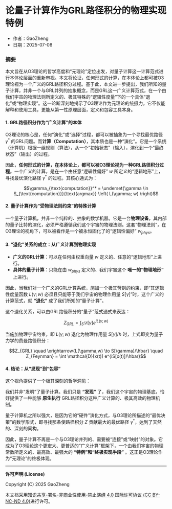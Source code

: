 # **论量子计算作为GRL路径积分的物理实现特例**

- 作者：GaoZheng
- 日期：2025-07-08

### 摘要

本文旨在从O3理论的哲学高度和“元理论”定位出发，对量子计算这一计算范式进行本体论层面的重新审视。本文将论证，任何形式的计算，在本体论上都可被O3理论视为一个广义的GRL路径积分过程。基于此，本文进一步提出，我们所知的量子计算，并非一个与GRL并列的抽象概念，而是GRL这一广义计算范式，在一个由我们宇宙的物理法则所定义的、极其特殊的“逻辑性度量”下的一个具体“退化”或“物理实现”。这一论断深刻地揭示了O3理论作为元理论的统摄力，它不仅能解释和使用工具，更能从第一性原理层面，定义和包容工具本身。

#### 1. GRL路径积分作为“广义计算”的本体

O3理论的核心是，任何“演化”或“选择”过程，都可以被抽象为一个寻找最优路径 $γ^*$ 的GRL问题。而**计算（Computation）**，其本质也是一种“演化”。它是一个系统（计算机）根据一组规则（算法），从一个“初始状态”（输入），演化到一个“最终状态”（输出）的过程。

因此，**任何形式的计算，在本体论上，都可以被O3理论视为一种GRL路径积分过程**。一个广义的计算，是在一个由任意“逻辑性偏好” $w$ 所定义的“逻辑地形”上，寻找最优演化路径 $γ^*$ 的过程。其核心通式为：

$$\gamma_{\text{computation}}^* = \underset{\gamma \in S_{\text{computation}}}{\text{argmax}} \left( L(\gamma; w) \right)$$

#### 2. 量子计算作为“受物理法则约束”的特殊计算

一个量子计算机，并非一个纯粹的、抽象的数学机器。它是一台**物理设备**，其内部的量子比特的演化，必须严格遵循我们这个宇宙的物理法则。这套“物理法则”，在O3理论的视角下，可以被看作是一个被永恒固化了的“逻辑性偏好” $w_{phys}$。

#### 3. “退化”关系的成立：从广义计算到物理实现

* **广义的GRL计算**：可以在任何由权重向量 $w$ 定义的、任意的“逻辑地形”上进行。
* **具体的量子计算**：只能在由 $w_{phys}$ 定义的、我们宇宙这个 **唯一的“物理地形”** 上进行。

因此，当我们对一个广义的GRL计算系统，施加一个极其苛刻的约束，即“其逻辑性度量函数 $L(γ;w)$ 必须且只能等于我们宇宙的物理作用量 $S[γ]$”时，这个广义的计算范式，就 **“退化”** 成了我们所知的“量子计算”。

这个退化关系，可以由GRL路径积分的“量子”范式通式来表达：

$$Z_{GRL} = \int_S \mathcal{D}[\gamma] e^{i L(\gamma; w)}$$

当施加物理宇宙约束，即 $L(\gamma;w)$ 退化为物理作用量 $S[\gamma]/\hbar$ 时，上式即变为量子力学的费曼路径积分：

$$Z_{GRL} \quad \xrightarrow{L(\gamma;w) \to S[\gamma]/\hbar} \quad Z_{Feynman} = \int \mathcal{D}[x(t)] e^{iS[x(t)]/\hbar}$$

#### 4. 结论：从“发现”到“包容”

这个视角提供了一个极其深刻的哲学洞见：

我们并非“发明”了量子计算。我们只是 **“发现”** 了，我们这个宇宙的物理基底，恰好提供了一种能够 **原生执行** GRL路径积分这种广义计算的、极其高效的物理机制。

量子计算机之所以强大，是因为它的“硬件”演化方式，与O3理论所描述的“最优决策”的数学形式，即寻找那条使路径积分 $Z$ 贡献最大的最优路径 $γ^*$，达到了天然的、深刻的同构。

因此，量子计算不再是一个与O3理论并列的、需要被“连接”或“映射”的对象。它成为了O3理论这个更宏大、更普适的“广义计算”框架下，一个由我们宇宙的物理常数所定义的、最高效、最强大的 **“特例”和“终极实现手段”** 。这正是O3理论作为“元理论”的终极体现。

---

**许可声明 (License)**

Copyright (C) 2025 GaoZheng 

本文档采用[知识共享-署名-非商业性使用-禁止演绎 4.0 国际许可协议 (CC BY-NC-ND 4.0)](https://creativecommons.org/licenses/by-nc-nd/4.0/deed.zh-Hans)进行许可。
